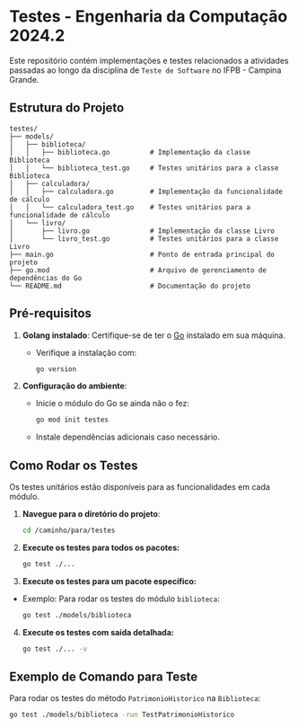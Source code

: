 # Testes - Engenharia da Computação 2024.2

Este repositório contém implementações e testes relacionados a atividades passadas ao longo da disciplina de `Teste de Software` no IFPB - Campina Grande.

## Estrutura do Projeto

```
testes/
├── models/
│   ├── biblioteca/
│   │   ├── biblioteca.go          # Implementação da classe Biblioteca
│   │   └── biblioteca_test.go     # Testes unitários para a classe Biblioteca
│   ├── calculadora/
│   │   ├── calculadora.go         # Implementação da funcionalidade de cálculo
│   │   └── calculadora_test.go    # Testes unitários para a funcionalidade de cálculo
│   └── livro/
│       ├── livro.go               # Implementação da classe Livro
│       └── livro_test.go          # Testes unitários para a classe Livro
├── main.go                        # Ponto de entrada principal do projeto
├── go.mod                         # Arquivo de gerenciamento de dependências do Go
└── README.md                      # Documentação do projeto
```

## Pré-requisitos

1. **Golang instalado**: Certifique-se de ter o [Go](https://golang.org/) instalado em sua máquina.
    - Verifique a instalação com:
      ```bash
      go version
      ```

2. **Configuração do ambiente**:
    - Inicie o módulo do Go se ainda não o fez:
      ```bash
      go mod init testes
      ```
    - Instale dependências adicionais caso necessário.

## Como Rodar os Testes

Os testes unitários estão disponíveis para as funcionalidades em cada módulo.

1. **Navegue para o diretório do projeto**:
   ```bash
   cd /caminho/para/testes
    ```
2. **Execute os testes para todos os pacotes:**
    ```bash
   go test ./...
   ```
3. **Execute os testes para um pacote específico:**
- Exemplo: Para rodar os testes do módulo `biblioteca`:
     ```bash
    go test ./models/biblioteca
    ```
4. **Execute os testes com saída detalhada:**
    ```bash
    go test ./... -v
    ```

## Exemplo de Comando para Teste

Para rodar os testes do método `PatrimonioHistorico` na `Biblioteca`:

```bash
go test ./models/biblioteca -run TestPatrimonioHistorico
```